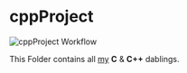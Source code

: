 # cppProject
![cppProject Workflow](https://github.com/VishalPaudel/cppProject/actions/workflows/main.yml/badge.svg)

This Folder contains all [my](https://VishalPaudel.github.io/) **C** & **C++** dablings.

